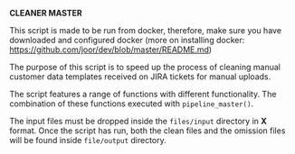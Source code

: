 **CLEANER MASTER**

This script is made to be run from docker, therefore, make sure you have
downloaded and configured docker (more on installing docker:
https://github.com/joor/dev/blob/master/README.md)

The purpose of this script is to speed up the process of cleaning manual
customer data templates received on JIRA tickets for manual uploads.

The script features a range of functions with different functionality.
The combination of these functions executed with `pipeline_master()`.

The input files must be dropped inside the `files/input` directory in **X** 
format. Once the script has run, both the clean files and the omission files
will be found inside  `file/output` directory.